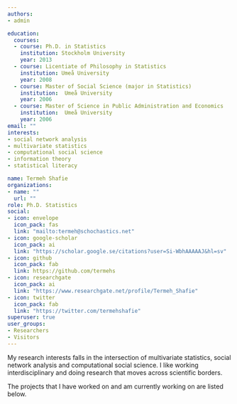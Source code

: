 ```yaml
---
authors:
- admin

education:
  courses:
  - course: Ph.D. in Statistics
    institution: Stockholm University
    year: 2013
  - course: Licentiate of Philosophy in Statistics
    institution: Umeå University
    year: 2008
  - course: Master of Social Science (major in Statistics)
    institution:  Umeå University
    year: 2006
  - course: Master of Science in Public Administration and Economics
    institution:  Umeå University
    year: 2006
email: ""
interests:
- social network analysis
- multivariate statistics
- computational social science
- information theory
- statistical literacy

name: Termeh Shafie
organizations:
- name: "" 
  url: ""
role: Ph.D. Statistics
social:
- icon: envelope
  icon_pack: fas
  link: "mailto:termeh@schochastics.net"
- icon: google-scholar
  icon_pack: ai
  link: "https://scholar.google.se/citations?user=Si-WbhAAAAAJ&hl=sv"
- icon: github
  icon_pack: fab
  link: https://github.com/termehs
- icon: researchgate
  icon_pack: ai
  link: "https://www.researchgate.net/profile/Termeh_Shafie"
- icon: twitter
  icon_pack: fab
  link: "https://twitter.com/termehshafie"
superuser: true
user_groups:
- Researchers
- Visitors
---
```

My research interests falls in the intersection of multivariate statistics, social network analysis and computational social science. I like working interdisciplinary and doing research that moves across scientific borders. 

The projects that I have worked on and am currently working on are listed below.